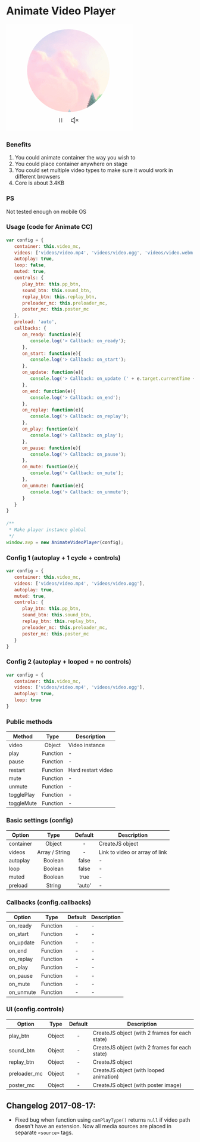 # Animate Video Player

![preview](https://github.com/tpkn/animate-video-player/blob/master/preview.gif)


### Benefits
1. You could animate container the way you wish to
2. You could place container anywhere on stage
3. You could set multiple video types to make sure it would work in different browsers
4. Core is about 3.4KB


### PS
Not tested enough on mobile OS




### Usage (code for Animate CC)
```javascript
var config = {
   container: this.video_mc,
   videos: ['videos/video.mp4', 'videos/video.ogg', 'videos/video.webm'],
   autoplay: true,
   loop: false,
   muted: true,
   controls: {
      play_btn: this.pp_btn,
      sound_btn: this.sound_btn,
      replay_btn: this.replay_btn,
      preloader_mc: this.preloader_mc,
      poster_mc: this.poster_mc
   },
   preload: 'auto',
   callbacks: {
      on_ready: function(e){
         console.log('> Callback: on_ready');
      },
      on_start: function(e){
         console.log('> Callback: on_start');
      },
      on_update: function(e){
         console.log('> Callback: on_update (' + e.target.currentTime + 'sec)');
      },
      on_end: function(e){
         console.log('> Callback: on_end');
      },
      on_replay: function(e){
         console.log('> Callback: on_replay');
      },
      on_play: function(e){
         console.log('> Callback: on_play');
      },
      on_pause: function(e){
         console.log('> Callback: on_pause');
      },
      on_mute: function(e){
         console.log('> Callback: on_mute');
      },
      on_unmute: function(e){
         console.log('> Callback: on_unmute');
      }
   }
}

/**
 * Make player instance global
 */
window.avp = new AnimateVideoPlayer(config);
```



### Config 1 (autoplay + 1 cycle + controls)
```javascript
var config = {
   container: this.video_mc,
   videos: ['videos/video.mp4', 'videos/video.ogg'],
   autoplay: true,
   muted: true,
   controls: {
      play_btn: this.pp_btn,
      sound_btn: this.sound_btn,
      replay_btn: this.replay_btn,
      preloader_mc: this.preloader_mc,
      poster_mc: this.poster_mc
   }
}
```



### Config 2 (autoplay + looped + no controls)
```javascript
var config = {
   container: this.video_mc,
   videos: ['videos/video.mp4', 'videos/video.ogg'],
   autoplay: true,
   loop: true
}
```



### Public methods
| Method | Type | Description |
|-------------|:-------------:|-------------|
| video | Object | Video instance |
| play | Function | - |
| pause | Function | - |
| restart | Function | Hard restart video |
| mute | Function | - |
| unmute | Function | - |
| togglePlay | Function | - |
| toggleMute | Function | - |




### Basic settings (config)
| Option | Type | Default | Description |
|-------------|:-------------:|:-------------:|-------------|
| container | Object | - | CreateJS object |
| videos | Array / String | - | Link to video or array of link |
| autoplay | Boolean | false | - |
| loop | Boolean | false | - |
| muted | Boolean | true | - |
| preload | String | 'auto' | - |



### Callbacks (config.callbacks)
| Option | Type | Default | Description |
|-------------|:-------------:|:-------------:|-------------|
| on_ready | Function | - | - |
| on_start | Function | - | - |
| on_update | Function | - | - |
| on_end | Function | - | - |
| on_replay | Function | - | - |
| on_play | Function | - | - |
| on_pause | Function | - | - |
| on_mute | Function | - | - |
| on_unmute | Function | - | - |



### UI (config.controls)
| Option | Type | Default | Description |
|-------------|:-------------:|:-------------:|-------------|
| play_btn | Object | - | CreateJS object (with 2 frames for each state) |
| sound_btn | Object | - | CreateJS object (with 2 frames for each state) |
| replay_btn | Object | - | CreateJS object |
| preloader_mc | Object | - | CreateJS object (with looped animation) |
| poster_mc | Object | - | CreateJS object (with poster image) |


## Changelog 2017-08-17:
- Fixed bug when function using `canPlayType()` returns `null` if video path doesn't have an extension. Now all media sources are placed in separate `<source>` tags.
